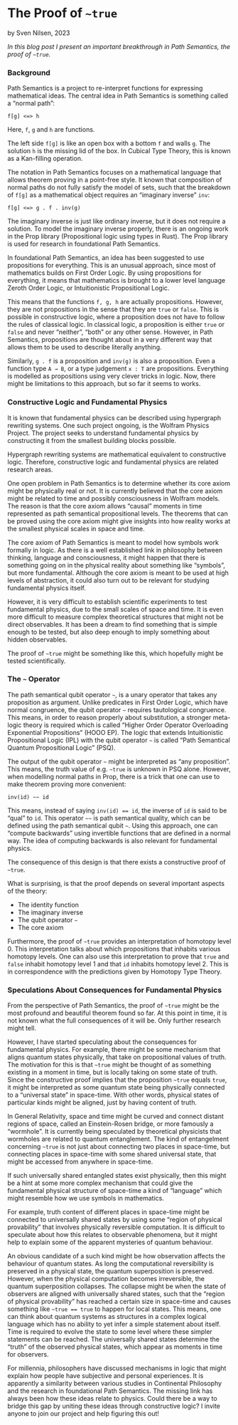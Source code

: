 # The Proof of `~true`
by Sven Nilsen, 2023

*In this blog post I present an important breakthrough in Path Semantics, the proof of `~true`.*

### Background

Path Semantics is a project to re-interpret functions for expressing mathematical ideas.
The central idea in Path Semantics is something called a “normal path”:

```text
f[g] <=> h
```

Here, `f`, `g` and `h` are functions.

The left side `f[g]` is like an open box with a bottom `f` and walls `g`.
The solution `h` is the missing lid of the box.
In Cubical Type Theory, this is known as a Kan-filling operation.

The notation in Path Semantics focuses on a mathematical language that allows theorem proving in a point-free style.
It known that composition of normal paths do not fully satisfy the model of sets,
such that the breakdown of `f[g]` as a mathematical object requires an “imaginary inverse” `inv`:

```text
f[g] <=> g . f . inv(g)
```

The imaginary inverse is just like ordinary inverse, but it does not require a solution.
To model the imaginary inverse properly, there is an ongoing work in the Prop library (Propositional logic using types in Rust).
The Prop library is used for research in foundational Path Semantics.

In foundational Path Semantics, an idea has been suggested to use propositions for everything.
This is an unusual approach, since most of mathematics builds on First Order Logic.
By using propositions for everything, it means that mathematics is brought to a lower level language Zeroth Order Logic,
or Intuitionistic Propositional Logic.

This means that the functions `f, g, h` are actually propositions.
However, they are not propositions in the sense that they are `true` or `false`.
This is possible in constructive logic, where a proposition does not have to follow the rules of classical logic.
In classical logic, a proposition is either `true` or `false` and never “neither”, “both” or any other sense.
However, in Path Semantics, propositions are thought about in a very different way that allows them to be used to describe literally anything.

Similarly, `g . f` is a proposition and `inv(g)` is also a proposition.
Even a function type `A → B`, or a type judgement `x : T` are propositions.
Everything is modelled as propositions using very clever tricks in logic.
Now, there might be limitations to this approach, but so far it seems to works.

### Constructive Logic and Fundamental Physics

It is known that fundamental physics can be described using hypergraph rewriting systems.
One such project ongoing, is the Wolfram Physics Project.
The project seeks to understand fundamental physics by constructing it from the smallest building blocks possible.

Hypergraph rewriting systems are mathematical equivalent to constructive logic.
Therefore, constructive logic and fundamental physics are related research areas.

One open problem in Path Semantics is to determine whether its core axiom might be physically real or not.
It is currently believed that the core axiom might be related to time and possibly consciousness in Wolfram models.
The reason is that the core axiom allows “causal” moments in time represented as path semantical propositional levels.
The theorems that can be proved using the core axiom might give insights into how reality works at the smallest physical scales in space and time.

The core axiom of Path Semantics is meant to model how symbols work formally in logic.
As there is a well established link in philosophy between thinking, language and consciousness,
it might happen that there is something going on in the physical reality about something like “symbols”, but more fundamental.
Although the core axiom is meant to be used at high levels of abstraction,
it could also turn out to be relevant for studying fundamental physics itself.

However, it is very difficult to establish scientific experiments to test fundamental physics,
due to the small scales of space and time.
It is even more difficult to measure complex theoretical structures that might not be direct observables.
It has been a dream to find something that is simple enough to be tested, but also deep enough to imply something about hidden observables.

The proof of `~true` might be something like this, which hopefully might be tested scientifically.

### The `~` Operator

The path semantical qubit operator `~`, is a unary operator that takes any proposition as argument.
Unlike predicates in First Order Logic, which have normal congruence, the qubit operator `~` requires tautological congruence.
This means, in order to reason properly about substitution, a stronger meta-logic theory is required which is called “Higher Order Operator Overloading Exponential Propositions” (HOOO EP).
The logic that extends Intuitionistic Propositional Logic (IPL) with the qubit operator `~` is called “Path Semantical Quantum Propositional Logic” (PSQ).

The output of the qubit operator `~` might be interpreted as “any proposition”.
This means, the truth value of e.g. `~true` is unknown in PSQ alone.
However, when modelling normal paths in Prop, there is a trick that one can use to make theorem proving more convenient:

```text
inv(id) ~~ id
```

This means, instead of saying `inv(id) == id`, the inverse of `id` is said to be “qual” to `id`.
This operator `~~` is path semantical quality, which can be defined using the path semantical qubit `~`.
Using this approach, one can “compute backwards” using invertible functions that are defined in a normal way.
The idea of computing backwards is also relevant for fundamental physics.

The consequence of this design is that there exists a constructive proof of `~true`.

What is surprising, is that the proof depends on several important aspects of the theory:

- The identity function
- The imaginary inverse
- The qubit operator `~`
- The core axiom

Furthermore, the proof of `~true` provides an interpretation of homotopy level 0.
This interpretation talks about which propositions that inhabits various homotopy levels.
One can also use this interpretation to prove that `true` and `false` inhabit homotopy level 1 and that `id` inhabits homotopy level 2.
This is in correspondence with the predictions given by Homotopy Type Theory.

### Speculations About Consequences for Fundamental Physics

From the perspective of Path Semantics, the proof of `~true` might be the most profound and beautiful theorem found so far.
At this point in time, it is not known what the full consequences of it will be. Only further research might tell.

However, I have started speculating about the consequences for fundamental physics.
For example, there might be some mechanism that aligns quantum states physically, that take on propositional values of truth.
The motivation for this is that `~true` might be thought of as something existing in a moment in time,
but is locally taking on some state of truth.
Since the constructive proof implies that the  proposition `~true` equals `true`,
it might be interpreted as some quantum state being physically connected to a “universal state” in space-time.
With other words, physical states of particular kinds might be aligned, just by having content of truth.

In General Relativity, space and time might be curved and connect distant regions of space,
called an Einstein-Rosen bridge, or more famously a “wormhole”.
It is currently being speculated by theoretical physicists that wormholes are related to quantum entanglement.
The kind of entangelment concerning `~true` is not just about connecting two places in space-time,
but connecting places in space-time with some shared universal state, that might be accessed from anywhere in space-time.

If such universally shared entangled states exist physically,
then this might be a hint at some more complex mechanism that could give the fundamental physical structure
of space-time a kind of “language” which might resemble how we use symbols in mathematics.

For example, truth content of different places in space-time might be connected to universally
shared states by using some “region of physical provability” that involves physically reversible computation.
It is difficult to speculate about how this relates to observable phenomena,
but it might help to explain some of the apparent mysteries of quantum behaviour.

An obvious candidate of a such kind might be how observation affects the behaviour of quantum states.
As long the computational reversibility is preserved in a physical state,
the quantum superposition is preserved. However, when the physical computation becomes irreversible,
the quantum superposition collapses.
The collapse might be when the state of observers are aligned with universally shared states,
such that the “region of physical provability” has reached a certain size in space-time and causes something like
`~true == true` to happen for local states.
This means, one can think about quantum systems as structures in a complex logical language which has no ability
to yet infer a simple statement about itself. Time is required to evolve the state to some level where these simpler statements can be reached.
The universally shared states determine the “truth” of the observed physical states, which appear as moments in time for observers.

For millennia, philosophers have discussed mechanisms in logic that might explain how people have subjective and personal experiences.
It is apparently a similarity between various studies in Continental Philosophy and the research in foundational Path Semantics.
The missing link has always been how these ideas relate to physics.
Could there be a way to bridge this gap by uniting these ideas through constructive logic?
I invite anyone to join our project and help figuring this out!

